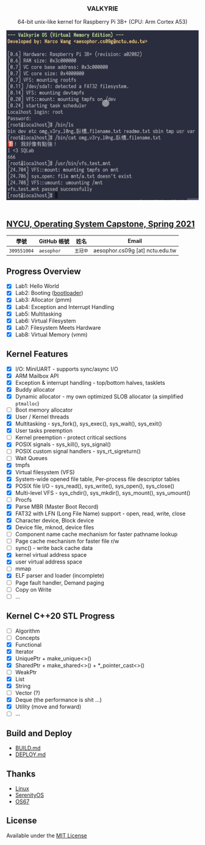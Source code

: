 <div align="center">

<h3>VALKYRIE</h3>
<p>64-bit unix-like kernel for Raspberry Pi 3B+ (CPU: Arm Cortex A53)</p>

<img src="/Documentation/cover-vm.jpeg">
</div>

<br>

## [NYCU, Operating System Capstone, Spring 2021](https://grasslab.github.io/NYCU_Operating_System_Capstone/index.html)

| 學號 | GitHub 帳號 | 姓名 | Email |
| --- | ----------- | --- | --- |
| `309551004` | `aesophor` | `王冠中` | aesophor.cs09g [at] nctu.edu.tw |

## Progress Overview

- [x] Lab1: Hello World
- [x] Lab2: Booting ([bootloader](https://github.com/aesophor/valkyrie/tree/lab2-bootloader))
- [x] Lab3: Allocator (pmm)
- [x] Lab4: Exception and Interrupt Handling
- [x] Lab5: Multitasking
- [x] Lab6: Virtual Filesystem
- [x] Lab7: Filesystem Meets Hardware
- [x] Lab8: Virtual Memory (vmm)

## Kernel Features
- [x] I/O: MiniUART - supports sync/async I/O
- [x] ARM Mailbox API
- [x] Exception & interrupt handling - top/bottom halves, tasklets
- [x] Buddy allocator
- [x] Dynamic allocator - my own optimized SLOB allocator (a simplified `ptmalloc`)
- [ ] Boot memory allocator
- [x] User / Kernel threads
- [x] Multitasking - sys_fork(), sys_exec(), sys_wait(), sys_exit()
- [x] User tasks preemption
- [ ] Kernel preemption - protect critical sections
- [x] POSIX signals - sys_kill(), sys_signal()
- [ ] POSIX custom signal handlers - sys_rt_sigreturn()
- [ ] Wait Queues
- [x] tmpfs
- [x] Virtual filesystem (VFS)
- [x] System-wide opened file table, Per-process file descriptor tables
- [x] POSIX file I/O - sys_read(), sys_write(), sys_open(), sys_close()
- [x] Multi-level VFS - sys_chdir(), sys_mkdir(), sys_mount(), sys_umount()
- [ ] Procfs
- [x] Parse MBR (Master Boot Record)
- [x] FAT32 with LFN (Long File Name) support - open, read, write, close
- [x] Character device, Block device
- [x] Device file, mknod, device files
- [ ] Component name cache mechanism for faster pathname lookup
- [ ] Page cache mechanism for faster file r/w
- [ ] sync() - write back cache data
- [x] kernel virtual address space
- [x] user virtual address space
- [ ] mmap
- [x] ELF parser and loader (incomplete)
- [ ] Page fault handler, Demand paging
- [ ] Copy on Write
- [ ] ...

## Kernel C++20 STL Progress

- [ ] Algorithm
- [ ] Concepts
- [x] Functional
- [x] Iterator
- [x] UniquePtr + make_unique<>()
- [x] SharedPtr + make_shared<>() + \*_pointer_cast<>()
- [ ] WeakPtr
- [x] List
- [x] String
- [ ] Vector (?)
- [x] Deque (the performance is shit ...)
- [x] Utility (move and forward)
- [ ] ...

## Build and Deploy

* [BUILD.md](https://github.com/aesophor/valkyrie/blob/309551004/Documentation/BUILD.md)
* [DEPLOY.md](https://github.com/aesophor/valkyrie/blob/309551004/Documentation/DEPLOY.md)

## Thanks

* [Linux](https://github.com/torvalds/linux)
* [SerenityOS](https://github.com/SerenityOS/serenity)
* [OS67](https://github.com/SilverRainZ/OS67)

## License
Available under the [MIT License](https://github.com/aesophor/valkyrie/blob/309551004/LICENSE)
